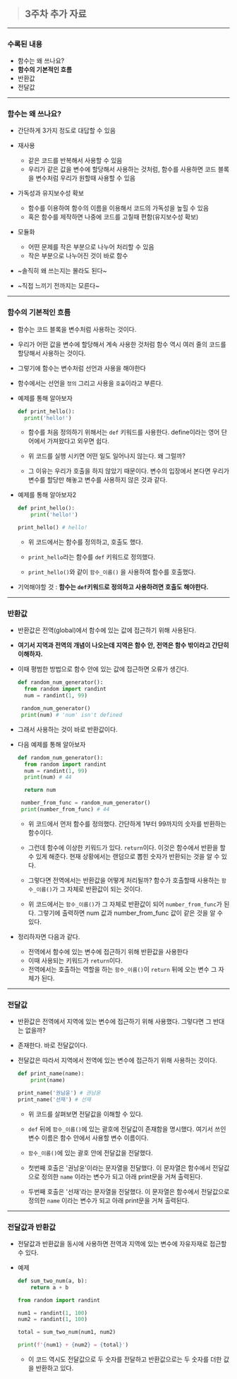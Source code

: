 > ## 3주차 추가 자료

---

### 수록된 내용

- 함수는 왜 쓰나요?
- **함수의 기본적인 흐름**
- 반환값
- 전달값

---

### 함수는 왜 쓰나요?

- 간단하게 3가지 정도로 대답할 수 있음

- 재사용

  - 같은 코드를 반복해서 사용할 수 있음
  - 우리가 같은 값을 변수에 할당해서 사용하는 것처럼, 함수를 사용하면 코드 블록을 변수처럼 우리가 원할때 사용할 수 있음

- 가독성과 유지보수성 확보

  - 함수를 이용하여 함수의 이름을 이용해서 코드의 가독성을 높힐 수 있음
  - 혹은 함수를 제작하면 나중에 코드를 고칠때 편함(유지보수성 확보)

- 모듈화

  - 어떤 문제를 작은 부분으로 나누어 처리할 수 있음
  - 작은 부분으로 나누어진 것이 바로 함수

- ~솔직히 왜 쓰는지는 몰라도 된다~
- ~직접 느끼기 전까지는 모른다~

---

### 함수의 기본적인 흐름

- 함수는 코드 블록을 변수처럼 사용하는 것이다.
- 우리가 어떤 값을 변수에 할당해서 계속 사용한 것처럼 함수 역시 여러 줄의 코드를 할당해서 사용하는 것이다.

- 그렇기에 함수는 변수처럼 선언과 사용을 해야한다

- 함수에서는 선언을 `정의` 그리고 사용을 `호출`이라고 부른다.

- 예제를 통해 알아보자

  ```python
  def print_hello():
    print('hello!')
  ```

  - 함수를 처음 정의하기 위해서는 `def` 키워드를 사용한다. define이라는 영어 단어에서 가져왔다고 외우면 쉽다.

  - 위 코드를 실행 시키면 어떤 일도 일어나지 않는다. 왜 그럴까?

  - 그 이유는 우리가 호출을 하지 않았기 때문이다. 변수의 입장에서 본다면 우리가 변수를 할당만 해놓고 변수를 사용하지 않은 것과 같다.

- 예제를 통해 알아보자2

  ```python
  def print_hello():
      print('hello!')

  print_hello() # hello!
  ```

  - 위 코드에서는 함수를 정의하고, 호출도 했다.

  - `print_hello`라는 함수를 `def` 키워드로 정의했다.
  - `print_hello()`와 같이 `함수_이름()` 을 사용하여 함수를 호출했다.

- 기억해야할 것 : **함수는 `def`키워드로 정의하고 사용하려면 호출도 해야한다.**

---

### 반환값

- 반환값은 전역(global)에서 함수에 있는 값에 접근하기 위해 사용된다.

- **여기서 지역과 전역의 개념이 나오는데 지역은 함수 안, 전역은 함수 밖이라고 간단히 이해하자.**

- 이때 평범한 방법으로 함수 안에 있는 값에 접근하면 오류가 생긴다.

  ```python
  def random_num_generator():
    from random import randint
    num = randint(1, 99)

   random_num_generator()
   print(num) # 'num' isn't defined
  ```

- 그래서 사용하는 것이 바로 반환값이다.

- 다음 예제를 통해 알아보자

  ```python
  def random_num_generator():
    from random import randint
    num = randint(1, 99)
    print(num) # 44

    return num

   number_from_func = random_num_generator()
   print(number_from_func) # 44
  ```

  - 위 코드에서 먼저 함수를 정의했다. 간단하게 1부터 99까지의 숫자를 반환하는 함수이다.

  - 그런데 함수에 이상한 키워드가 있다. `return`이다. 이것은 함수에서 반환을 할 수 있게 해준다. 현재 상황에서는 랜덤으로 뽑힌 숫자가 반환되는 것을 알 수 있다.

  - 그렇다면 전역에서는 반환값을 어떻게 처리될까? 함수가 호출할때 사용하는 `함수_이름()`가 그 자체로 반환값이 되는 것이다.

  - 위 코드에서는 `함수_이름()`가 그 자체로 반환값이 되어 `number_from_func`가 된다. 그렇기에 출력하면 num 값과 number_from_func 값이 같은 것을 알 수 있다.

- 정리하자면 다음과 같다.
  - 전역에서 함수에 있는 변수에 접근하기 위해 반환값을 사용한다
  - 이때 사용되는 키워드가 `return`이다.
  - 전역에서는 호출하는 역할을 하는 `함수_이름()`이 `return` 뒤에 오는 변수 그 자체가 된다.

---

### 전달값

- 반환값은 전역에서 지역에 있는 변수에 접근하기 위해 사용했다. 그렇다면 그 반대는 없을까?

- 존재한다. 바로 전달값이다.

- 전달값은 따라서 지역에서 전역에 있는 변수에 접근하기 위해 사용하는 것이다.

  ```python
  def print_name(name):
      print(name)

  print_name('권남윤') # 권남윤
  print_name('선재') # 선재
  ```

  - 위 코드를 살펴보면 전달값을 이해할 수 있다.

  - `def` 뒤에 `함수_이름()`에 있는 괄호에 전달값이 존재함을 명시했다. 여기서 쓰인 변수 이름은 함수 안에서 사용할 변수 이름이다.

  - `함수_이름()`에 있는 괄호 안에 전달값을 전달했다.

  - 첫번째 호출은 '권남윤'이라는 문자열을 전달했다. 이 문자열은 함수에서 전달값으로 정의한 `name` 이라는 변수가 되고 아래 print문을 거쳐 출력된다.

  - 두번째 호출은 '선재'라는 문자열을 전달했다. 이 문자열은 함수에서 전달값으로 정의한 `name` 이라는 변수가 되고 아래 print문을 거쳐 출력된다.

---

### 전달값과 반환값

- 전달값과 반환값을 동시에 사용하면 전역과 지역에 있는 변수에 자유자재로 접근할 수 있다.
- 예제

  ```python
  def sum_two_num(a, b):
      return a + b

  from random import randint

  num1 = randint(1, 100)
  num2 = randint(1, 100)

  total = sum_two_num(num1, num2)

  print(f'{num1} + {num2} = {total}')
  ```

  - 이 코드 역시도 전달값으로 두 숫자를 전달하고 반환값으로는 두 숫자를 더한 값을 반환하고 있다.

